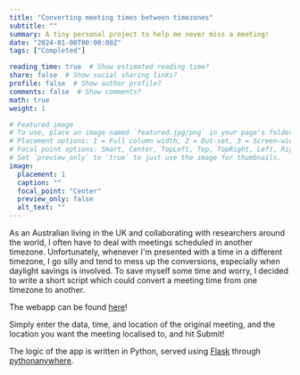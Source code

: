 ```yaml
---
title: "Converting meeting times between timezones"
subtitle: ""
summary: A tiny personal project to help me never miss a meeting!
date: "2024-01-00T00:00:00Z"
tags: ["Completed"]

reading_time: true  # Show estimated reading time?
share: false  # Show social sharing links?
profile: false  # Show author profile?
comments: false  # Show comments?
math: true
weight: 1

# Featured image
# To use, place an image named `featured.jpg/png` in your page's folder.
# Placement options: 1 = Full column width, 2 = Out-set, 3 = Screen-width
# Focal point options: Smart, Center, TopLeft, Top, TopRight, Left, Right, BottomLeft, Bottom, BottomRight
# Set `preview_only` to `true` to just use the image for thumbnails.
image:
  placement: 1
  caption: ""
  focal_point: "Center"
  preview_only: false
  alt_text: ""
---
```


As an Australian living in the UK and collaborating with researchers around the world, I often have to deal with meetings scheduled in another timezone. Unfortunately, whenever I'm presented with a time in a different timezone, I go silly and tend to mess up the conversions, especially when daylight savings is involved. To save myself some time and worry, I decided to write a short script which could convert a meeting time from one timezone to another.

The webapp can be found [here](https://paytonrodman.pythonanywhere.com/)!

Simply enter the data, time, and location of the original meeting, and the location you want the meeting localised to, and hit Submit!

The logic of the app is written in Python, served using [Flask](https://flask.palletsprojects.com/en/stable/) through [pythonanywhere](https://www.pythonanywhere.com/).
